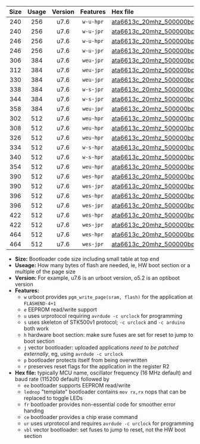 |Size|Usage|Version|Features|Hex file|
|:-:|:-:|:-:|:-:|:--|
|240|256|u7.6|`w-u-hpr`|[ata6613c_20mhz_500000bps_ur.hex](https://raw.githubusercontent.com/stefanrueger/urboot/main//ata6613c_20mhz_500000bps_ur.hex)|
|240|256|u7.6|`w-u-jpr`|[ata6613c_20mhz_500000bps_ur_vbl.hex](https://raw.githubusercontent.com/stefanrueger/urboot/main//ata6613c_20mhz_500000bps_ur_vbl.hex)|
|246|256|u7.6|`w-u-hpr`|[ata6613c_20mhz_500000bps_lednop_ur.hex](https://raw.githubusercontent.com/stefanrueger/urboot/main//ata6613c_20mhz_500000bps_lednop_ur.hex)|
|246|256|u7.6|`w-u-jpr`|[ata6613c_20mhz_500000bps_lednop_ur_vbl.hex](https://raw.githubusercontent.com/stefanrueger/urboot/main//ata6613c_20mhz_500000bps_lednop_ur_vbl.hex)|
|306|384|u7.6|`weu-jpr`|[ata6613c_20mhz_500000bps_ee_ur_vbl.hex](https://raw.githubusercontent.com/stefanrueger/urboot/main//ata6613c_20mhz_500000bps_ee_ur_vbl.hex)|
|312|384|u7.6|`weu-jpr`|[ata6613c_20mhz_500000bps_ee_lednop_ur_vbl.hex](https://raw.githubusercontent.com/stefanrueger/urboot/main//ata6613c_20mhz_500000bps_ee_lednop_ur_vbl.hex)|
|330|384|u7.6|`weu-jpr`|[ata6613c_20mhz_500000bps_ee_lednop_fr_ur_vbl.hex](https://raw.githubusercontent.com/stefanrueger/urboot/main//ata6613c_20mhz_500000bps_ee_lednop_fr_ur_vbl.hex)|
|338|384|u7.6|`w-s-jpr`|[ata6613c_20mhz_500000bps_vbl.hex](https://raw.githubusercontent.com/stefanrueger/urboot/main//ata6613c_20mhz_500000bps_vbl.hex)|
|344|384|u7.6|`w-s-jpr`|[ata6613c_20mhz_500000bps_lednop_vbl.hex](https://raw.githubusercontent.com/stefanrueger/urboot/main//ata6613c_20mhz_500000bps_lednop_vbl.hex)|
|358|384|u7.6|`weu-jpr`|[ata6613c_20mhz_500000bps_ee_lednop_fr_ce_ur_vbl.hex](https://raw.githubusercontent.com/stefanrueger/urboot/main//ata6613c_20mhz_500000bps_ee_lednop_fr_ce_ur_vbl.hex)|
|302|512|u7.6|`weu-hpr`|[ata6613c_20mhz_500000bps_ee_ur.hex](https://raw.githubusercontent.com/stefanrueger/urboot/main//ata6613c_20mhz_500000bps_ee_ur.hex)|
|308|512|u7.6|`weu-hpr`|[ata6613c_20mhz_500000bps_ee_lednop_ur.hex](https://raw.githubusercontent.com/stefanrueger/urboot/main//ata6613c_20mhz_500000bps_ee_lednop_ur.hex)|
|326|512|u7.6|`weu-hpr`|[ata6613c_20mhz_500000bps_ee_lednop_fr_ur.hex](https://raw.githubusercontent.com/stefanrueger/urboot/main//ata6613c_20mhz_500000bps_ee_lednop_fr_ur.hex)|
|334|512|u7.6|`w-s-hpr`|[ata6613c_20mhz_500000bps.hex](https://raw.githubusercontent.com/stefanrueger/urboot/main//ata6613c_20mhz_500000bps.hex)|
|340|512|u7.6|`w-s-hpr`|[ata6613c_20mhz_500000bps_lednop.hex](https://raw.githubusercontent.com/stefanrueger/urboot/main//ata6613c_20mhz_500000bps_lednop.hex)|
|354|512|u7.6|`weu-hpr`|[ata6613c_20mhz_500000bps_ee_lednop_fr_ce_ur.hex](https://raw.githubusercontent.com/stefanrueger/urboot/main//ata6613c_20mhz_500000bps_ee_lednop_fr_ce_ur.hex)|
|390|512|u7.6|`wes-hpr`|[ata6613c_20mhz_500000bps_ee.hex](https://raw.githubusercontent.com/stefanrueger/urboot/main//ata6613c_20mhz_500000bps_ee.hex)|
|390|512|u7.6|`wes-jpr`|[ata6613c_20mhz_500000bps_ee_vbl.hex](https://raw.githubusercontent.com/stefanrueger/urboot/main//ata6613c_20mhz_500000bps_ee_vbl.hex)|
|396|512|u7.6|`wes-hpr`|[ata6613c_20mhz_500000bps_ee_lednop.hex](https://raw.githubusercontent.com/stefanrueger/urboot/main//ata6613c_20mhz_500000bps_ee_lednop.hex)|
|396|512|u7.6|`wes-jpr`|[ata6613c_20mhz_500000bps_ee_lednop_vbl.hex](https://raw.githubusercontent.com/stefanrueger/urboot/main//ata6613c_20mhz_500000bps_ee_lednop_vbl.hex)|
|422|512|u7.6|`wes-hpr`|[ata6613c_20mhz_500000bps_ee_lednop_fr.hex](https://raw.githubusercontent.com/stefanrueger/urboot/main//ata6613c_20mhz_500000bps_ee_lednop_fr.hex)|
|422|512|u7.6|`wes-jpr`|[ata6613c_20mhz_500000bps_ee_lednop_fr_vbl.hex](https://raw.githubusercontent.com/stefanrueger/urboot/main//ata6613c_20mhz_500000bps_ee_lednop_fr_vbl.hex)|
|464|512|u7.6|`wes-hpr`|[ata6613c_20mhz_500000bps_ee_lednop_fr_ce.hex](https://raw.githubusercontent.com/stefanrueger/urboot/main//ata6613c_20mhz_500000bps_ee_lednop_fr_ce.hex)|
|464|512|u7.6|`wes-jpr`|[ata6613c_20mhz_500000bps_ee_lednop_fr_ce_vbl.hex](https://raw.githubusercontent.com/stefanrueger/urboot/main//ata6613c_20mhz_500000bps_ee_lednop_fr_ce_vbl.hex)|

- **Size:** Bootloader code size including small table at top end
- **Useage:** How many bytes of flash are needed, ie, HW boot section or a multiple of the page size
- **Version:** For example, u7.6 is an urboot version, o5.2 is an optiboot version
- **Features:**
  + `w` urboot provides `pgm_write_page(sram, flash)` for the application at `FLASHEND-4+1`
  + `e` EEPROM read/write support
  + `u` uses urprotocol requiring `avrdude -c urclock` for programming
  + `s` uses skeleton of STK500v1 protocol; `-c urclock` and `-c arduino` both work
  + `h` hardware boot section: make sure fuses are set for reset to jump to boot section
  + `j` vector bootloader: uploaded applications *need to be patched externally*, eg, using `avrdude -c urclock`
  + `p` bootloader protects itself from being overwritten
  + `r` preserves reset flags for the application in the register R2
- **Hex file:** typically MCU name, oscillator frequency (16 MHz default) and baud rate (115200 default) followed by
  + `ee` bootloader supports EEPROM read/write
  + `lednop` "template" bootloader contains `mov rx,rx` nops that can be replaced to toggle LEDs
  + `fr` bootloader provides non-essential code for smoother error handing
  + `ce` bootloader provides a chip erase command
  + `ur` uses urprotocol and requires `avrdude -c urclock` for programming
  + `vbl` vector bootloader: set fuses to jump to reset, not the HW boot section
